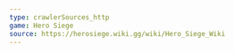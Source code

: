 ```yaml
---
type: crawlerSources_http
game: Hero Siege
source: https://herosiege.wiki.gg/wiki/Hero_Siege_Wiki
---
```

